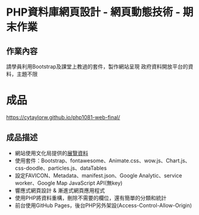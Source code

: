 # PHP資料庫網頁設計 - 網頁動態技術 - 期末作業

## 作業內容
請學員利用Bootstrap及課堂上教過的套件，製作網站呈現 政府資料開放平台的資料，主題不限

# 成品
<https://cytaylorw.github.io/php1081-web-final/>

## 成品描述
- 網站使用文化局提供的[展覽資料](https://cloud.culture.tw/frontsite/trans/SearchShowAction.do?method=doFindTypeJ&category=6)
- 使用套件：Bootstrap、fontawesome、Animate.css、wow.js、Chart.js、css-doodle、particles.js、dataTables
- 設定FAVICON、Metadata、manifest.json、Google Analytic、service worker、Google Map JavaScript API(無key)
- 響應式網頁設計 & 漸進式網頁應用程式
- 使用PHP將資料重構，刪除不需要的欄位，還有簡單的分類和統計 
- 前台使用GitHub Pages，後台PHP另外架設(Access-Control-Allow-Origin)
